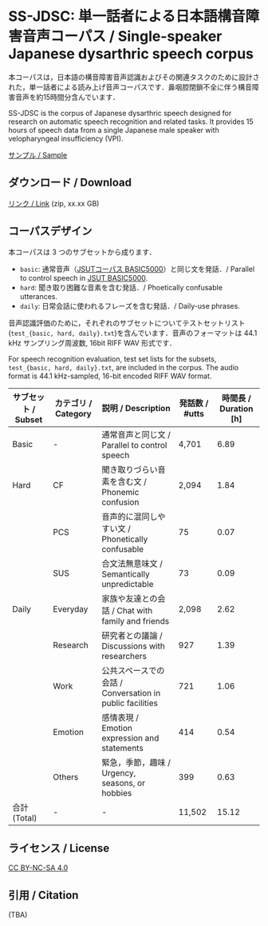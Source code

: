 # SS-JDSC: 単一話者による日本語構音障害音声コーパス / Single-speaker Japanese dysarthric speech corpus

本コーパスは，日本語の構音障害音声認識およびその関連タスクのために設計された，単一話者による読み上げ音声コーパスです．鼻咽腔閉鎖不全に伴う構音障害音声を約15時間分含んでいます．

SS-JDSC is the corpus of Japanese dysarthric speech designed for research on automatic speech recognition and related tasks. 
It provides 15 hours of speech data from a single Japanese male speaker with velopharyngeal insufficiency (VPI).

[サンプル / Sample](xxx)

## ダウンロード / Download
[リンク / Link](xxx) (zip, xx.xx GB)

## コーパスデザイン
本コーパスは 3 つのサブセットから成ります．
- `basic`: 通常音声（[JSUTコーパス BASIC5000](https://sites.google.com/site/shinnosuketakamichi/publication/jsut)）と同じ文を発話．/ Parallel to control speech in [JSUT BASIC5000](https://sites.google.com/site/shinnosuketakamichi/publication/jsut).
- `hard`: 聞き取り困難な音素を含む発話．/ Phoetically confusable utterances.
- `daily`: 日常会話に使われるフレーズを含む発話．/ Daily-use phrases.

音声認識評価のために，それぞれのサブセットについてテストセットリスト(`test_{basic, hard, daily}.txt`)を含んでいます．音声のフォーマットは 44.1 kHz サンプリング周波数, 16bit RIFF WAV 形式です．

For speech recognition evaluation, test set lists for the subsets, `test_{basic, hard, daily}.txt`, are included in the corpus. The audio format is 44.1 kHz-sampled, 16-bit encoded RIFF WAV format.


| サブセット / Subset | カテゴリ / Category | 説明 / Description                               | 発話数 / #utts | 時間長 / Duration [h] |
| --------- | -------- | --------------------------------- | ------ | -------- |
| Basic     | -        | 通常音声と同じ文 / Parallel to control speech                  | 4,701  | 6.89     |
| Hard      | CF       | 聞き取りづらい音素を含む文 / Phonemic confusion          | 2,094  | 1.84     |
|           | PCS      | 音声的に混同しやすい文 / Phonetically confusable              | 75     | 0.07     |
|           | SUS      | 合文法無意味文 / Semantically unpredictable                     | 73     | 0.09     |
| Daily     | Everyday | 家族や友達との会話 / Chat with family and friends                 | 2,098  | 2.62     |
|           | Research | 研究者との議論 / Discussions with researchers                    | 927    | 1.39     |
|           | Work     | 公共スペースでの会話 / Conversation in public facilities                | 721    | 1.06     |
|           | Emotion  | 感情表現 / Emotion expression and statements                         | 414    | 0.54     |
|           | Others   | 緊急，季節，趣味 / Urgency, seasons, or hobbies                  | 399    | 0.63     |
| 合計 (Total)      | -        | -                                 | 11,502 | 15.12    |

## ライセンス / License
[CC BY-NC-SA 4.0](https://creativecommons.org/licenses/by-nc-sa/4.0/deed.ja)

## 引用 / Citation
(TBA)
